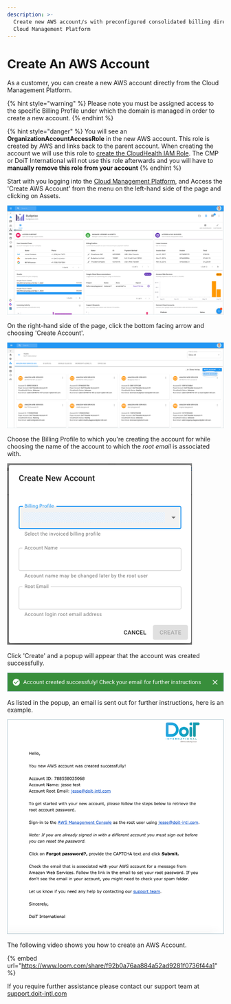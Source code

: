 ```yaml
---
description: >-
  Create new AWS account/s with preconfigured consolidated billing directly from
  Cloud Management Platform
---
```


# Create An AWS Account

As a customer, you can create a new AWS account directly from the Cloud Management Platform.

{% hint style="warning" %}
Please note you must be assigned access to the specific Billing Profile under which the domain is managed in order to create a new account.
{% endhint %}

{% hint style="danger" %}
You will see an **OrganizationAccountAccessRole** in the new AWS account. This role is created by AWS and links back to the parent account. When creating the account we will use this role to [create the CloudHealth IAM Role](https://help.doit-intl.com/amazon-web-services/set-up-cloudhealth). The CMP or DoiT International will not use this role afterwards and you will have to **manually remove this role from your account**
{% endhint %}

Start with you logging into the [Cloud Management Platform](https://app.doit-intl.com), and Access the 'Create AWS Account' from the menu on the left-hand side of the page and clicking on Assets.

![A screenshot showing the location of the _Create AWS Account_ menu item](<../.gitbook/assets/assets-icon-1- (4) (5) (5) (4).png>)

On the right-hand side of the page, click the bottom facing arrow and choosing 'Create Account'.

![A screenshot showing the location of the _Create Account_ option](<../.gitbook/assets/aws-create-account-doit (1).png>)

Choose the Billing Profile to which you're creating the account for while choosing the name of the account to which the _root email_ is associated with.

![A screenshot of the _Create New Account_ form](<../.gitbook/assets/image (140).png>)

Click 'Create' and a popup will appear that the account was created successfully.

!["Account created successfully! Check your email for further instructions"](../.gitbook/assets/aws-account-successful2.png)

As listed in the popup, an email is sent out for further instructions, here is an example.

![A screenshot of an example email sent by DoiT](../.gitbook/assets/aws-doit-success.png)

The following video shows you how to create an AWS Account.

{% embed url="https://www.loom.com/share/f92b0a76aa884a52ad9281f0736f44a1" %}

If you require further assistance please contact our support team at [support.doit-intl.com](https://support.doit-intl.com)
